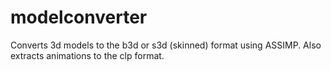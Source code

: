 # modelconverter
Converts 3d models to the b3d or s3d (skinned) format using ASSIMP. Also extracts animations to the clp format.
